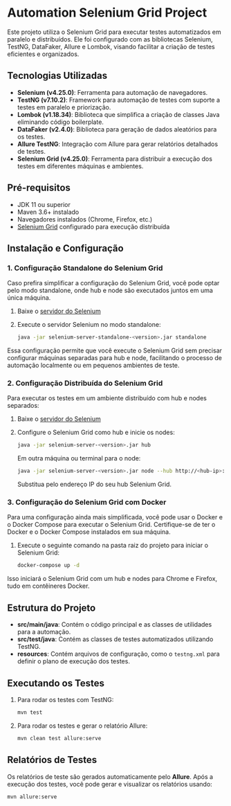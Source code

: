 # Automation Selenium Grid Project

Este projeto utiliza o Selenium Grid para executar testes automatizados em paralelo e distribuídos. Ele foi configurado com as bibliotecas Selenium, TestNG, DataFaker, Allure e Lombok, visando facilitar a criação de testes eficientes e organizados.

## Tecnologias Utilizadas

- **Selenium (v4.25.0)**: Ferramenta para automação de navegadores.
- **TestNG (v7.10.2)**: Framework para automação de testes com suporte a testes em paralelo e priorização.
- **Lombok (v1.18.34)**: Biblioteca que simplifica a criação de classes Java eliminando código boilerplate.
- **DataFaker (v2.4.0)**: Biblioteca para geração de dados aleatórios para os testes.
- **Allure TestNG**: Integração com Allure para gerar relatórios detalhados de testes.
- **Selenium Grid (v4.25.0)**: Ferramenta para distribuir a execução dos testes em diferentes máquinas e ambientes.

## Pré-requisitos

- JDK 11 ou superior
- Maven 3.6+ instalado
- Navegadores instalados (Chrome, Firefox, etc.)
- [Selenium Grid](https://www.selenium.dev/documentation/grid/getting_started/) configurado para execução distribuída

## Instalação e Configuração

### 1. Configuração Standalone do Selenium Grid

Caso prefira simplificar a configuração do Selenium Grid, você pode optar pelo modo standalone, onde hub e node são executados juntos em uma única máquina.

1. Baixe o [servidor do Selenium](https://github.com/SeleniumHQ/selenium/releases/tag/selenium-4.25.0)

2. Execute o servidor Selenium no modo standalone:

    ```bash
    java -jar selenium-server-standalone-<version>.jar standalone
    ```

Essa configuração permite que você execute o Selenium Grid sem precisar configurar máquinas separadas para hub e node, facilitando o processo de automação localmente ou em pequenos ambientes de teste.

### 2. Configuração Distribuída do Selenium Grid

Para executar os testes em um ambiente distribuído com hub e nodes separados:

1. Baixe o [servidor do Selenium](https://github.com/SeleniumHQ/selenium/releases/tag/selenium-4.25.0)

2. Configure o Selenium Grid como hub e inicie os nodes:

    ```bash
    java -jar selenium-server-<version>.jar hub
    ```

   Em outra máquina ou terminal para o node:

    ```bash
    java -jar selenium-server-<version>.jar node --hub http://<hub-ip>:4444
    ```
    
    Substitua <hub-ip> pelo endereço IP do seu hub Selenium Grid.

### 3. Configuração do Selenium Grid com Docker

Para uma configuração ainda mais simplificada, você pode usar o Docker e o Docker Compose para executar o Selenium Grid. Certifique-se de ter o Docker e o Docker Compose instalados em sua máquina.

1. Execute o seguinte comando na pasta raiz do projeto para iniciar o Selenium Grid:

    ```bash
    docker-compose up -d
    ```

Isso iniciará o Selenium Grid com um hub e nodes para Chrome e Firefox, tudo em contêineres Docker.

## Estrutura do Projeto

- **src/main/java**: Contém o código principal e as classes de utilidades para a automação.
- **src/test/java**: Contém as classes de testes automatizados utilizando TestNG.
- **resources**: Contém arquivos de configuração, como o `testng.xml` para definir o plano de execução dos testes.

## Executando os Testes

1. Para rodar os testes com TestNG:

    ```bash
    mvn test
    ```

2. Para rodar os testes e gerar o relatório Allure:

    ```bash
    mvn clean test allure:serve
    ```

## Relatórios de Testes

Os relatórios de teste são gerados automaticamente pelo **Allure**. Após a execução dos testes, você pode gerar e visualizar os relatórios usando:

```bash
mvn allure:serve
